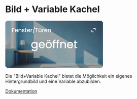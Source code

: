 # Bild + Variable Kachel

![Bewohnerstatus-Kachel](https://github.com/da8ter/images/blob/main/variable_bild.jpg)

Die "Bild+Variable Kachel" bietet die Möglichkeit ein eigenes Hintergrundbild und eine Variable abzubilden.

[Dokumentation](https://github.com/da8ter/TileVisu-Bild-Variable/blob/main/ImageVariable/README.md)
